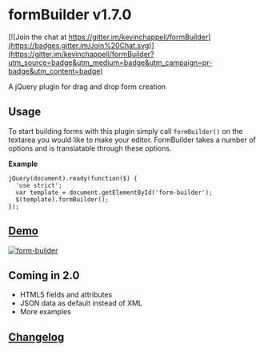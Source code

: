 formBuilder v1.7.0
===========

[![Join the chat at https://gitter.im/kevinchappell/formBuilder](https://badges.gitter.im/Join%20Chat.svg)](https://gitter.im/kevinchappell/formBuilder?utm_source=badge&utm_medium=badge&utm_campaign=pr-badge&utm_content=badge)

A jQuery plugin for drag and drop form creation

## Usage
To start building forms with this plugin simply call `formBuilder()` on the textarea you would like to make your editor. FormBuilder takes a number of options and is translatable through these options.


**Example**
```
jQuery(document).ready(function($) {
  'use strict';
  var template = document.getElementById('form-builder');
  $(template).formBuilder();
});
```

## [Demo](http://kevinchappell.github.io/formBuilder/) ##
[![form-builder](https://cloud.githubusercontent.com/assets/1457540/10989863/89d81010-8444-11e5-9717-d2c618439793.gif)](http://kevinchappell.github.io/formBuilder/)

## Coming in 2.0
- HTML5 fields and attributes
- JSON data as default instead of XML
- More examples

## [Changelog](https://github.com/kevinchappell/formBuilder/blob/master/CHANGELOG.md) ##
